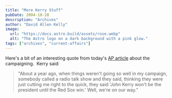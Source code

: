 ```yaml
---
title: "More Kerry Stuff"
pubDate: 2004-10-28
description: "Archives"
author: "David Allen Kelly"
image:
  url: "https://docs.astro.build/assets/rose.webp"
  alt: "The Astro logo on a dark background with a pink glow."
tags: ["archives", "current-affairs"]
---
```


Here's a bit of an interesting quote from today's [AP article](http://story.news.yahoo.com/news?tmpl=story&cid=615&e=1&u=/nm/20041028/pl_nm/campaign_kerry_dc) about the campaigning.  Kerry said:

> "About a year ago, when things weren't going so well in my campaign, somebody called a radio talk show and they said, thinking they were just cutting me right to the quick, they said 'John Kerry won't be the president until the Red Sox win.' Well, we're on our way."
